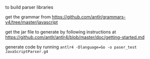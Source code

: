 

to build parser libraries

get the grammar from https://github.com/antlr/grammars-v4/tree/master/javascript

get the jar file to generate by following instructions at https://github.com/antlr/antlr4/blob/master/doc/getting-started.md

generate code by running `antlr4 -Dlanguage=Go -o paser_test JavaScriptParser.g4`
